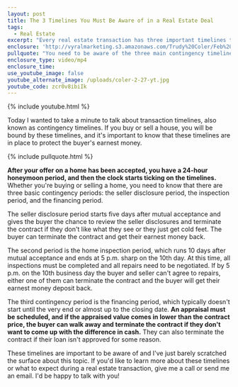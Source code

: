 ```yaml
---
layout: post
title: The 3 Timelines You Must Be Aware of in a Real Estate Deal
tags:
  - Real Estate
excerpt: "Every real estate transaction has three important timelines that you need to be aware of whether you're the one buying or selling a house."
enclosure: 'http://vyralmarketing.s3.amazonaws.com/Trudy%20Coler/Feb%202%20%281%29.mp4'
pullquote: "You need to be aware of the three main contingency timelines whether you're the buyer or the seller."
enclosure_type: video/mp4
enclosure_time:
use_youtube_image: false
youtube_alternate_image: /uploads/coler-2-27-yt.jpg
youtube_code: zcr0v8ibiIk
---
```



{% include youtube.html %}

Today I wanted to take a minute to talk about transaction timelines, also known as contingency timelines. If you buy or sell a house, you will be bound by these timelines, and it's important to know that these timelines are in place to protect the buyer's earnest money.&nbsp;

{% include pullquote.html %}

**After your offer on a home has been accepted, you have a 24-hour honeymoon period, and then the clock starts ticking on the timelines.** Whether you're buying or selling a home, you need to know that there are three basic contingency periods: the seller disclosure period, the inspection period, and the financing period.

The seller disclosure period starts five days after mutual acceptance and gives the buyer the chance to review the seller disclosures and terminate the contract if they don't like what they see or they just get cold feet. The buyer can terminate the contract and get their earnest money back.

The second period is the home inspection period, which runs 10 days after mutual acceptance and ends at 5 p.m. sharp on the 10th day. At this time, all inspections must be completed and all repairs need to be negotiated. If by 5 p.m. on the 10th business day the buyer and seller can't agree to repairs, either one of them can terminate the contract and the buyer will get their earnest money deposit back.&nbsp;

The third contingency period is the financing period, which typically doesn't start until the very end or almost up to the closing date. **An appraisal must be scheduled, and if the appraised value comes in lower than the contract price, the buyer can walk away and terminate the contract if they don't want to come up with the difference in cash.** They can also terminate the contract if their loan isn't approved for some reason.&nbsp;

These timelines are important to be aware of and I've just barely scratched the surface about this topic. If you'd like to learn more about these timelines or what to expect during a real estate transaction, give me a call or send me an email. I'd be happy to talk with you!
<br>&nbsp;